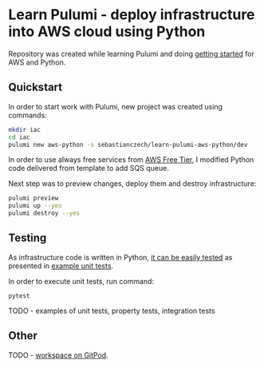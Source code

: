 # Learn Pulumi - deploy infrastructure into AWS cloud using Python

Repository was created while learning Pulumi and doing [getting started](https://www.pulumi.com/docs/get-started/aws/) for AWS and Python. 

## Quickstart

In order to start work with Pulumi, new project was created using commands:
```bash
mkdir iac
cd iac
pulumi new aws-python -s sebastianczech/learn-pulumi-aws-python/dev
```

In order to use always free services from [AWS Free Tier](https://aws.amazon.com/free), I modified Python code delivered from template to add SQS queue. 

Next step was to preview changes, deploy them and destroy infrastructure:

```bash
pulumi preview
pulumi up --yes
pulumi destroy --yes
```

## Testing

As infrastructure code is written in Python, [it can be easily tested](https://www.pulumi.com/docs/guides/testing/) as presented in [example unit tests](https://github.com/pulumi/examples/tree/master/testing-unit-py).

In order to execute unit tests, run command:

```
pytest
```

TODO - examples of unit tests, property tests, integration tests

## Other

TODO - [workspace on GitPod](https://gitpod.io/workspaces).

